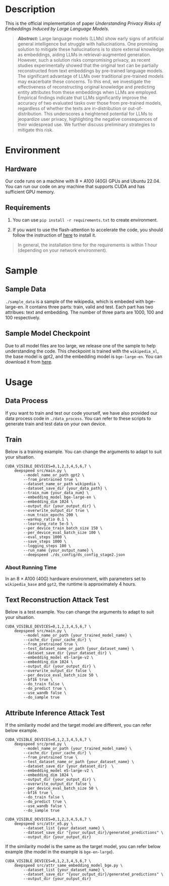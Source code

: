 # Description

This is the official implementation  of paper *Understanding Privacy Risks of Embeddings Induced by Large Language Models*.

> ***Abstract:*** Large language models (LLMs) show early signs of artificial general intelligence but struggle with hallucinations. One promising solution to mitigate these hallucinations is to store external knowledge as embeddings, aiding LLMs in retrieval-augmented generation. However, such a solution risks compromising privacy, as recent studies experimentally showed that the original text can be partially reconstructed from text embeddings by pre-trained language models. The significant advantage of LLMs over traditional pre-trained models may exacerbate these concerns. To this end, we investigate the effectiveness of reconstructing original knowledge and predicting entity attributes from these embeddings when LLMs are employed. Empirical findings indicate that LLMs significantly improve the accuracy of two evaluated tasks over those from pre-trained models, regardless of whether the texts are in-distribution or out-of-distribution. This underscores a heightened potential for LLMs to jeopardize user privacy, highlighting the negative consequences of their widespread use. We further discuss preliminary strategies to mitigate this risk.

# Environment

## Hardware

Our code runs on a machine with 8 $\times$ A100 (40G) GPUs and Ubuntu 22.04. You can run our code on any machine that supports CUDA and has sufficient GPU memory.

## Requirements

1. You can use `pip install -r requirements.txt` to create environment.

2. If you want to use the flash-attention to accelerate the code, you should follow the instruction of [here](https://github.com/Dao-AILab/flash-attention?tab=readme-ov-file#installation-and-features) to install it.

> In general, the installation time for the requirements is within 1 hour (depending on your network environment).

# Sample

## Sample Data
`./sample_data` is a sample of the wikipedia, which is embeded with bge-large-en. It contains three parts: train, valid and test. Each part has two attribues: text and embedding. The number of three parts are 1000, 100 and 100 respectively.

## Sample Model Checkpoint

Due to all model files are too large, we release one of the sample to help understanding the code. This checkpoint is trained with the `wikipedia_xl`, the base model is gpt2, and the embedding model is `bge-large-en`. You can download it from [here](https://huggingface.co/rainym00d/bge_large_en-wikipedia_xl-gpt2).

# Usage

## Data Process

If you want to train and test our code yourself, we have also provided our data process code in `./data_process`. You can refer to these scripts to generate train and test data on your own device.

## Train

Below is a training example. You can change the arguments to adapt to suit your situation.

```shell
CUDA_VISIBLE_DEVICES=0,1,2,3,4,5,6,7 \
    deepspeed src/main.py \
        --model_name_or_path gpt2 \
        --from_pretrained true \
        --dataset_name_or_path wikipedia \
        --dataset_save_dir {your_data_path} \
        --train_num {your_data_num} \
        --embedding_model bge-large-en \
        --embedding_dim 1024 \
        --output_dir {your_output_dir} \
        --overwrite_output_dir true \
        --num_train_epochs 200 \
        --warmup_ratio 0.1 \
        --learning_rate 5e-5 \
        --per_device_train_batch_size 150 \
        --per_device_eval_batch_size 100 \
        --eval_steps 1000 \
        --save_steps 1000 \
        --logging_steps 100 \
        --run_name {your_output_name} \
        --deepspeed ./ds_config/ds_config_stage2.json
```

### About Running Time

In an 8 $\times$ A100 (40G) hardware environment, with parameters set to `wikipedia_base` and `gpt2`, the runtime is approximately 4 hours.

## Text Reconstruction Attack Test

Below is a test example. You can change the arguments to adapt to suit your situation.

```shell
CUDA_VISIBLE_DEVICES=0,1,2,3,4,5,6,7 \
    deepspeed src/main.py \
        --model_name_or_path {your_trained_model_name} \
        --cache_dir {your_cache_dir} \
        --from_pretrained true \
        --test_dataset_name_or_path {your_dataset_name} \
        --dataset_save_dir {your_dataset_dir} \
        --embedding_model e5-large-v2 \
        --embedding_dim 1024 \
        --output_dir {your_output_dir} \
        --overwrite_output_dir false \
        --per_device_eval_batch_size 50 \
        --bf16 true \
        --do_train false \
        --do_predict true \
        --use_wandb false \
        --do_sample true
```

## Attribute Inference Attack Test

If the similarity model and the target model are different, you can refer below example.

```shell
CUDA_VISIBLE_DEVICES=0,1,2,3,4,5,6,7 \
    deepspeed src/pred.py \
        --model_name_or_path {your_trained_model_name} \
        --cache_dir {your_cache_dir} \
        --from_pretrained true \
        --test_dataset_name_or_path {your_dataset_name} \
        --dataset_save_dir {your_dataset_dir}  \
        --embedding_model e5-large-v2 \
        --embedding_dim 1024 \
        --output_dir {your_output_dir} \
        --overwrite_output_dir false \
        --per_device_eval_batch_size 50 \
        --bf16 true \
        --do_train false \
        --do_predict true \
        --use_wandb false \
        --do_sample true

CUDA_VISIBLE_DEVICES=0,1,2,3,4,5,6,7 \
    deepspeed src/attr_e5.py \
        --dataset_list {your_dataset_name} \
        --dataset_save_dir "{your_output_dir}/generated_predictions" \
        --output_dir {your_output_dir}
```

If the similarity model is the same as the target model, you can refer below example (the model in the example is `bge-en-large`).

```shell
CUDA_VISIBLE_DEVICES=0,1,2,3,4,5,6,7 \
    deepspeed src/attr_same_embedding_model_bge.py \
        --dataset_list {your_dataset_name} \
        --dataset_save_dir "{your_output_dir}/generated_predictions" \
        --output_dir {your_output_dir}
```